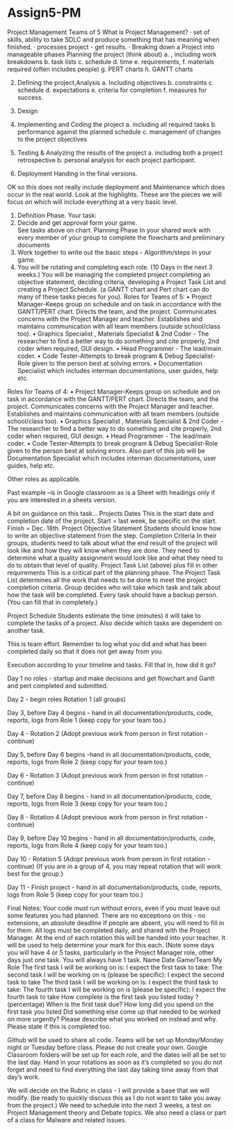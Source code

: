 # Assign5-PM
Project Management Teams of 5
What is Project Management?
·         set of skills, ability to take SDLC and produce something that has meaning when finished.
·         processes project  - get results.
·         Breaking down a Project into manageable phases
Planning the project (think about)
a.    , including work breakdowns
b.	task lists
c.	schedule
d.	time
e.    requirements,
f.     materials required (often includes people)
g.	PERT charts
h.	GANTT charts

2. 	Defining the project,Analysis
a.    Including objectives
b.    constraints
c.	schedule
d.	expectations
e.	criteria for completion
f.     measures for success.

3. Design

4. Implementing and Coding the project
a.    including all required tasks
b.	performance against the planned schedule
c.	management of changes to the project objectives
5.	Testing & Analyzing the results of the project
a.    including both a project retrospective
b.	personal analysis for each project participant.

6. Deployment 
Handing in the final versions.

OK so this does not really include deployment and Maintenance which does occur in the  real world.  Look at the highlights.  These are the pieces we will focus on which will include everything at a very basic level.


1.    Definition Phase.
Your task:
1.	Decide and get approval form your game.  
See tasks above on chart.
Planning Phase 
In your shared work with every member of your group to complete the flowcharts and preliminary documents
2.	Work together to write out the basic steps - Algorithm/steps in your game.
3.	You will be rotating and completing each role.  (10 Days in the next 3 weeks.)
You will be managing the completed project completing an objective statement, deciding criteria, developing a Project Task List and creating a Project Schedule. (a GANTT chart and Pert chart can do many of these tasks pieces for you).
Roles for Teams of 5:
• Project Manager-Keeps group on schedule and on task in accordance with the GANTT/PERT chart. Directs the team, and the project. Communicates concerns with the Project Manager and teacher. Establishes and maintains communication with all team members (outside school/class too).
• Graphics Specialist , Materials Specialist & 2nd Coder - The researcher to find a better way to do something and cite properly, 2nd coder when required, GUI design.
• Head Programmer - The lead/main coder.
• Code Tester-Attempts to break program & Debug Specialist-Role given to the person best at solving errors.
• Documentation Specialist which includes interman documentations, user guides, help etc.

Roles for Teams of 4:
• Project Manager-Keeps group on schedule and on task in accordance with the GANTT/PERT chart. Directs the team, and the project. Communicates concerns with the Project Manager and teacher. Establishes and maintains communication with all team members (outside school/class too).
• Graphics Specialist , Materials Specialist & 2nd Coder - The researcher to find a better way to do something and cite properly, 2nd coder when required, GUI design.
• Head Programmer - The lead/main coder.
• Code Tester-Attempts to break program & Debug Specialist-Role given to the person best at solving errors. Also part of this job will be Documentation Specialist which includes interman documentations, user guides, help etc.
 
Other roles as applicable.

Past example –is in Google classroom as is a Sheet with headings only if you are interested in a sheets version.

A bit on guidance on this task…
Projects Dates
This is the start date and completion date of the project. Start = last week, be specific on the start.  Finish = Dec. 18th.
Project Objective Statement
Students should know how to write an objective statement from the step.
Completion Criteria
In their groups, students need to talk about what the end result of the project will look like and how they will know when they are done. They need to determine what a quality assignment would look like and what they need to do to obtain that level of quality.
Project Task List (above) plus fill in other requirements
This is a critical part of the planning phase. The Project Task List determines all the work that needs to be done to meet the project completion criteria.  Group decides who will take which task and talk about how the task will be completed. Every task should have a backup person.  (You can fill that in completely.)

Project Schedule Students estimate the time (minutes) it will take to complete the tasks of a project. Also decide which tasks are dependent on another task.
 
This is team effort.  Remember to log what you did and what has been completed daily so that it does not get away from you.
 
Execution according to your timeline and tasks.  Fill that in, how did it go?
 
Day 1 no roles - startup and make decisions and get flowchart and Gantt and pert completed and submitted.

Day 2 - begin roles Rotation 1 (all groups)

Day 3, before Day 4 begins - hand in all documentation/products, code, reports, logs  from Role 1 (keep copy for your team too.)

Day 4 - Rotation 2 (Adopt previous work from person in first rotation - continue)

Day 5, before Day 6 begins -hand in all documentation/products, code, reports, logs  from Role 2 (keep copy for your team too.)

Day 6 - Rotation 3 (Adopt previous work from person in first rotation - continue)

Day 7, before Day 8 begins - hand in all documentation/products, code, reports, logs  from Role 3 (keep copy for your team too.)

Day 8 - Rotation 4 (Adopt previous work from person in first rotation - continue)

Day 9, before Day 10 begins - hand in all documentation/products, code, reports, logs  from Role 4 (keep copy for your team too.)

Day 10 - Rotation 5 (Adopt previous work from person in first rotation - continue)
{If you are in a group of 4, you may repeat rotation that will work best for the group.}

Day 11 - Finish project -  hand in all documentation/products, code, reports, logs  from Role 5 (keep copy for your team too.)

  Final Notes:
Your code must run without errors, even if you must leave out some features you had planned. 
There are no exceptions on this - no extensions, an absolute deadline
If people are absent, you will need to fill in for them.
All logs must be completed daily, and shared with the Project Manager. At the end of each rotation this will be handed into your teacher.  It will be used to help determine your mark for this each.  (Note some days you will have 4 or 5 tasks, particularly in the Project Manager role, other days just one task.  You will always have 1 task.
Name
Date
Game/Team
My Role
The first task I will be working on is:
I expect the first task to take:
The second task I will be working on is (please be specific):
I expect the second task to take
The third task I will be working on is:
I expect the third  task to take:
The fourth task I will be working on is (please be specific):
I expect the fourth task to take
How complete is the first task you listed today ? (percentage)
When is the first task due?
How long did you spend on the first task you listed
Did something else come up that needed to be worked on more urgently?
Please describe what you worked on instead and why. Please state if this is completed too.

Github will be used to share all code.  Teams will be set up Monday/Monday night or Tuesday before class.  Please do not create your own.  Google Classroom folders will be set up for each role, and the dates will all be set to the last day.  Hand in your rotations as soon as it’s completed so you do not forget and need to find everything the last day taking time away from that day’s  work.
 
We will decide on the Rubric in class - I will provide a base that we will modify. (be ready to quickly discuss this as I do not want to take you away from the project.)
We need to schedule into the next 3 weeks, a test on Project Management theory and Debate topics.  We also need a class or part of a class for Malware and related issues.
 

